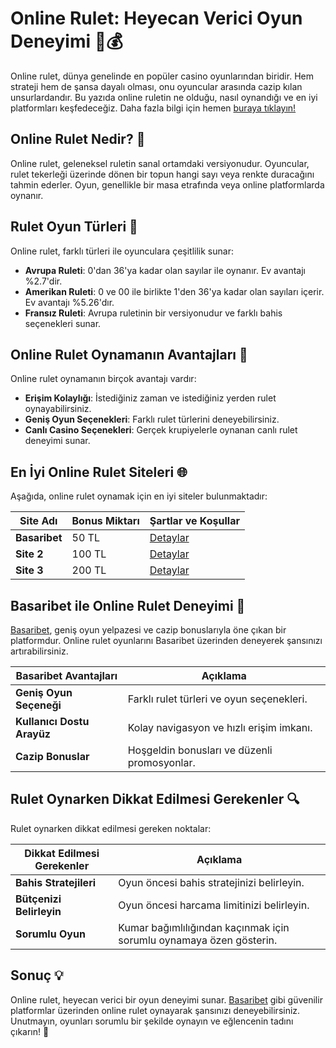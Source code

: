 # Online Rulet: Heyecan Verici Oyun Deneyimi 🎡💰

Online rulet, dünya genelinde en popüler casino oyunlarından biridir. Hem strateji hem de şansa dayalı olması, onu oyuncular arasında cazip kılan unsurlardandır. Bu yazıda online ruletin ne olduğu, nasıl oynandığı ve en iyi platformları keşfedeceğiz. Daha fazla bilgi için hemen [buraya tıklayın!](https://casinotr.link/gWCRZ4)

## Online Rulet Nedir? 🤔

Online rulet, geleneksel ruletin sanal ortamdaki versiyonudur. Oyuncular, rulet tekerleği üzerinde dönen bir topun hangi sayı veya renkte duracağını tahmin ederler. Oyun, genellikle bir masa etrafında veya online platformlarda oynanır.

## Rulet Oyun Türleri 🌟

Online rulet, farklı türleri ile oyunculara çeşitlilik sunar:

- **Avrupa Ruleti**: 0'dan 36'ya kadar olan sayılar ile oynanır. Ev avantajı %2.7'dir.
- **Amerikan Ruleti**: 0 ve 00 ile birlikte 1'den 36'ya kadar olan sayıları içerir. Ev avantajı %5.26'dır.
- **Fransız Ruleti**: Avrupa ruletinin bir versiyonudur ve farklı bahis seçenekleri sunar.

## Online Rulet Oynamanın Avantajları 🎉

Online rulet oynamanın birçok avantajı vardır:

- **Erişim Kolaylığı**: İstediğiniz zaman ve istediğiniz yerden rulet oynayabilirsiniz.
- **Geniş Oyun Seçenekleri**: Farklı rulet türlerini deneyebilirsiniz.
- **Canlı Casino Seçenekleri**: Gerçek krupiyelerle oynanan canlı rulet deneyimi sunar.

## En İyi Online Rulet Siteleri 🌐

Aşağıda, online rulet oynamak için en iyi siteler bulunmaktadır:

| Site Adı     | Bonus Miktarı | Şartlar ve Koşullar |
|--------------|---------------|---------------------|
| **Basaribet** | 50 TL         | [Detaylar](https://casinotr.link/gWCRZ4) |
| **Site 2**   | 100 TL        | [Detaylar](https://casinotr.link/gWCRZ4) |
| **Site 3**   | 200 TL        | [Detaylar](https://casinotr.link/gWCRZ4) |

## Basaribet ile Online Rulet Deneyimi 🌟

[Basaribet](https://casinotr.link/gWCRZ4), geniş oyun yelpazesi ve cazip bonuslarıyla öne çıkan bir platformdur. Online rulet oyunlarını Basaribet üzerinden deneyerek şansınızı artırabilirsiniz.

| Basaribet Avantajları             | Açıklama                                              |
|-----------------------------------|------------------------------------------------------|
| **Geniş Oyun Seçeneği**           | Farklı rulet türleri ve oyun seçenekleri.           |
| **Kullanıcı Dostu Arayüz**        | Kolay navigasyon ve hızlı erişim imkanı.             |
| **Cazip Bonuslar**                | Hoşgeldin bonusları ve düzenli promosyonlar.         |

## Rulet Oynarken Dikkat Edilmesi Gerekenler 🔍

Rulet oynarken dikkat edilmesi gereken noktalar:

| Dikkat Edilmesi Gerekenler        | Açıklama                                              |
|-----------------------------------|------------------------------------------------------|
| **Bahis Stratejileri**            | Oyun öncesi bahis stratejinizi belirleyin.          |
| **Bütçenizi Belirleyin**          | Oyun öncesi harcama limitinizi belirleyin.          |
| **Sorumlu Oyun**                  | Kumar bağımlılığından kaçınmak için sorumlu oynamaya özen gösterin. |

## Sonuç 💡

Online rulet, heyecan verici bir oyun deneyimi sunar. [Basaribet](https://casinotr.link/gWCRZ4) gibi güvenilir platformlar üzerinden online rulet oynayarak şansınızı deneyebilirsiniz. Unutmayın, oyunları sorumlu bir şekilde oynayın ve eğlencenin tadını çıkarın! 🎊
